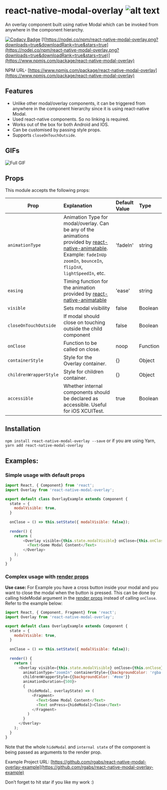 # react-native-modal-overlay ![alt text](https://img.shields.io/npm/dm/react-native-modal-overlay.svg)
An overlay component built using native Modal which can be invoked from anywhere in the component hierarchy.

[![Codacy Badge](https://api.codacy.com/project/badge/Grade/7c7f2d9b0b2f4ad9b7528519142f08cf)](https://app.codacy.com/app/rgabs/react-native-modal-overlay?utm_source=github.com&utm_medium=referral&utm_content=rgabs/react-native-modal-overlay&utm_campaign=Badge_Grade_Dashboard)
[![https://nodei.co/npm/react-native-modal-overlay.png?downloads=true&downloadRank=true&stars=true](https://nodei.co/npm/react-native-modal-overlay.png?downloads=true&downloadRank=true&stars=true)](https://www.npmjs.com/package/react-native-modal-overlay)

NPM URL- [https://www.npmjs.com/package/react-native-modal-overlay](https://www.npmjs.com/package/react-native-modal-overlay)
## Features
- Unlike other modal/overlay components, it can be triggered from anywhere in the component hierarchy since it is using react-native Modal.
- Used react-native components. So no linking is required.
- Works out of the box for both Android and IOS.
- Can be customised by passing style props.
- Supports `closeOnTouchOutside`.

## GIFs

![Full GIF](./gifs/demo.gif "Full GIF")

## Props

This module accepts the following props:

| Prop   |Explanation| Default Value      |Type |
|----------|:------------------|:--------------|:--------------|
|`animationType`|Animation Type for modal/overlay. Can be any of the animations provided by [react-native-animatable](https://github.com/oblador/react-native-animatable). Example: `fadeInUp` `zoomIn`, `bounceIn`, `flipInX`, `lightSpeedIn`, etc.|'fadeIn'|string|
|`easing`|Timing function for the animation provided by [react-native-animatable](https://github.com/oblador/react-native-animatable)|'ease'|string|
|`visible`|Sets modal visibility|false|Boolean|
|`closeOnTouchOutside`|If modal should close on touching outside the child component|false|Boolean|
|`onClose`|Function to be called on close.|noop|Function|
|`containerStyle`|Style for the Overlay container.|{}|Object|
|`childrenWrapperStyle`| Style for children container.|{}|Object|
|`accessible`| Whether internal components should be declared as accessible. Useful for iOS XCUITest.|true|Boolean|


## Installation
`npm install react-native-modal-overlay --save` or if you are using Yarn, `yarn add react-native-modal-overlay`

## Examples:

### Simple usage with default props
```js
import React, { Component} from 'react';
import Overlay from 'react-native-modal-overlay';

export default class OverlayExample extends Component {
  state = {
    modalVisible: true, 
  }
  
  onClose = () => this.setState({ modalVisible: false});
  
  render() {
    return (
        <Overlay visible={this.state.modalVisible} onClose={this.onClose} closeOnTouchOutside>
          <Text>Some Modal Content</Text>
        </Overlay>
    );
  }
}
```

### Complex usage with [render props](https://reactjs.org/docs/render-props.html)

__Use case:__ For Example you have a cross button inside your modal and you want to close the modal when the button is pressed. This can be done by calling hideModal argument in the [render props](https://reactjs.org/docs/render-props.html) instead of calling `onClose`. Refer to the example below:

```js
import React, { Component, Fragment} from 'react';
import Overlay from 'react-native-modal-overlay';

export default class OverlayExample extends Component {
  state = {
    modalVisible: true, 
  }
  
  onClose = () => this.setState({ modalVisible: false});
  
  render() {
    return (
      <Overlay visible={this.state.modalVisible} onClose={this.onClose} closeOnTouchOutside
        animationType="zoomIn" containerStyle={{backgroundColor: 'rgba(37, 8, 10, 0.78)'}}
        childrenWrapperStyle={{backgroundColor: '#eee'}}
        animationDuration={500}>
        {
          (hideModal, overlayState) => (
            <Fragment>
              <Text>Some Modal Content</Text>
              <Text onPress={hideModal}>Close</Text>
            </Fragment>
          )
        }
      </Overlay>
    );
  }
}
```

Note that the whole `hideModal` and `internal state` of the component is being passed as arguments to the render prop.


Example Project URL: [https://github.com/rgabs/react-native-modal-overlay-example](https://github.com/rgabs/react-native-modal-overlay-example)

Don’t forget to hit star if you like my work :)
